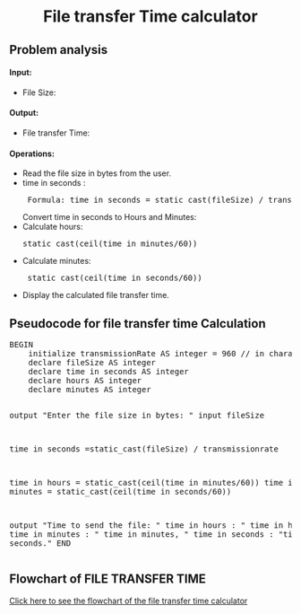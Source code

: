 <a name="readme-top"></a>

<div align="center">
  <h1><b> File transfer Time  calculator </b></h1>
  
<html>
<body>
<div align = "left">
<p> <h2> Problem analysis </h2> </p>

<h4> Input: </h4>

  <ul>
   <li> File Size: </li>
   </ul>

<h4>Output:</h4>

   <ul>
    <li>File transfer Time:</li>
    </ul>

<h4>Operations:</h4>

<ul>
    <li>Read the file size in bytes from the user.</li>
    <li>time in seconds :</li>
   <pre> Formula: time in seconds = static_cast<double>(fileSize) / transmissionrate </pre>
   Convert time in seconds to Hours and Minutes:
    <li>Calculate hours: <pre>static_cast<double>(ceil(time in minutes/60))</pre> </li>
    <li>Calculate minutes: <pre> static_cast<double>(ceil(time in seconds/60))</pre> </li>
    <li>Display the calculated file transfer time.</li>
    </ul>

</body>
</html>

<h2>Pseudocode for file transfer time Calculation</h2>
<pre>
BEGIN 
    initialize transmissionRate AS integer = 960 // in characters per second
    declare fileSize AS integer
    declare time in seconds AS integer
    declare hours AS integer
    declare minutes AS integer
    
  
  output "Enter the file size in bytes: "
  input fileSize
    

   time in seconds =static_cast<double>(fileSize) / transmissionrate 
    
  time in hours = static_cast<double>(ceil(time in minutes/60))
  time in minutes = static_cast<double>(ceil(time in seconds/60))
   
  output "Time to send the file: " time in hours :  " time in hours, " time in minutes : " time in  minutes, " time in seconds : "time in seconds."
END
</pre>

</body>
</html>
<html>
  <h2> Flowchart of FILE TRANSFER TIME </h2>
  <div align = "left">
  <a href="https://1drv.ms/i/c/105b6da710b596d0/Eetr-h5dlClGuwt9jX3oWR0BXzxzlVcaNNUd62OHrro5YA?e=ZQijso ">Click here to see the flowchart of the file transfer time calculator </a>
    
</html>
